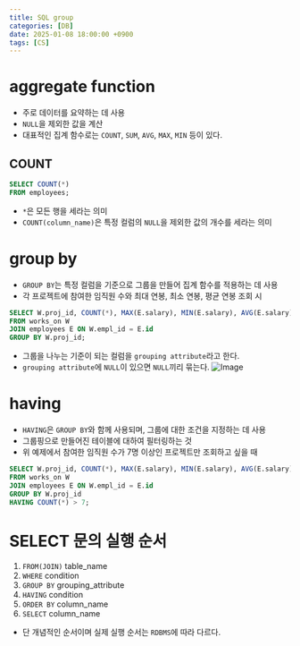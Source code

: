 ```yaml
---
title: SQL group
categories: [DB]
date: 2025-01-08 18:00:00 +0900
tags: [CS]
---
```


# aggregate function
- 주로 데이터를 요약하는 데 사용
- `NULL`을 제외한 값을 계산
- 대표적인 집계 함수로는 `COUNT`, `SUM`, `AVG`, `MAX`, `MIN` 등이 있다.

## COUNT
```sql
SELECT COUNT(*)
FROM employees;
```
- `*`은 모든 행을 세라는 의미
- `COUNT(column_name)`은 특정 컬럼의 `NULL`을 제외한 값의 개수를 세라는 의미

# group by
- `GROUP BY`는 특정 컬럼을 기준으로 그룹을 만들어 집계 함수를 적용하는 데 사용
- 각 프로젝트에 참여한 임직원 수와 최대 연봉, 최소 연봉, 평균 연봉 조회 시
```sql
SELECT W.proj_id, COUNT(*), MAX(E.salary), MIN(E.salary), AVG(E.salary)
FROM works_on W 
JOIN employees E ON W.empl_id = E.id
GROUP BY W.proj_id;
```
- 그룹을 나누는 기준이 되는 컬럼을 `grouping attribute`라고 한다.
- `grouping attribute`에 `NULL`이 있으면 `NULL`끼리 묶는다.
![Image](https://github.com/user-attachments/assets/a9339af6-fe42-4b9e-a6bc-6cd7a280043d)

# having
- `HAVING`은 `GROUP BY`와 함께 사용되며, 그룹에 대한 조건을 지정하는 데 사용
- 그룹핑으로 만들어진 테이블에 대하여 필터링하는 것
- 위 예제에서 참여한 임직원 수가 7명 이상인 프로젝트만 조회하고 싶을 때
```sql
SELECT W.proj_id, COUNT(*), MAX(E.salary), MIN(E.salary), AVG(E.salary)
FROM works_on W 
JOIN employees E ON W.empl_id = E.id
GROUP BY W.proj_id
HAVING COUNT(*) > 7;
```

# SELECT 문의 실행 순서
1. `FROM(JOIN)` table_name
2. `WHERE` condition
3. `GROUP BY` grouping_attribute
4. `HAVING` condition
5. `ORDER BY` column_name
6. `SELECT` column_name

- 단 개념적인 순서이며 실제 실행 순서는 `RDBMS`에 따라 다르다.

